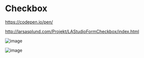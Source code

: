 # Checkbox
https://codepen.io/pen/

http://larsasplund.com/Projekt/LAStudioFormCheckbox/index.html

![image](https://user-images.githubusercontent.com/50366078/223791364-56394a6f-71b7-4494-977f-25a175cb62cd.png)

![image](https://user-images.githubusercontent.com/50366078/223792393-4eeb2589-bda4-4df0-9a69-30f055c71a0e.png)

